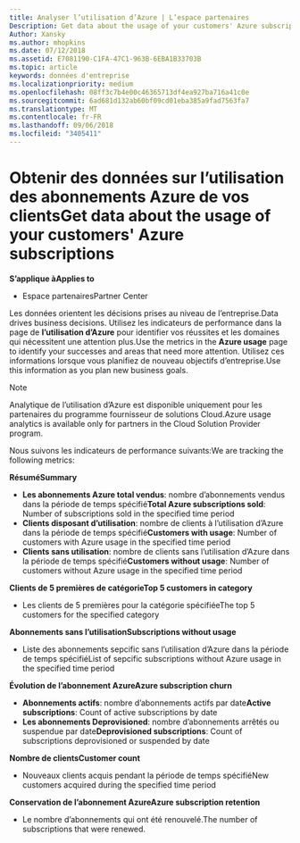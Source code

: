```yaml
---
title: Analyser l’utilisation d’Azure | L’espace partenaires
Description: Get data about the usage of your customers' Azure subscriptions.
Author: Xansky
ms.author: mhopkins
ms.date: 07/12/2018
ms.assetid: E7081190-C1FA-47C1-963B-6EBA1B33703B
ms.topic: article
keywords: données d'entreprise
ms.localizationpriority: medium
ms.openlocfilehash: 08ff3c7b4e00c46365713df4ea927ba716a41c0e
ms.sourcegitcommit: 6ad681d132ab60bf09cd01eba385a9fad7563fa7
ms.translationtype: MT
ms.contentlocale: fr-FR
ms.lasthandoff: 09/06/2018
ms.locfileid: "3405411"
---
```

# <a name="get-data-about-the-usage-of-your-customers-azure-subscriptions"></a><span data-ttu-id="c4940-103">Obtenir des données sur l’utilisation des abonnements Azure de vos clients</span><span class="sxs-lookup"><span data-stu-id="c4940-103">Get data about the usage of your customers' Azure subscriptions</span></span> 

**<span data-ttu-id="c4940-104">S’applique à</span><span class="sxs-lookup"><span data-stu-id="c4940-104">Applies to</span></span>**
- <span data-ttu-id="c4940-105">Espace partenaires</span><span class="sxs-lookup"><span data-stu-id="c4940-105">Partner Center</span></span>

<span data-ttu-id="c4940-106">Les données orientent les décisions prises au niveau de l’entreprise.</span><span class="sxs-lookup"><span data-stu-id="c4940-106">Data drives business decisions.</span></span> <span data-ttu-id="c4940-107">Utilisez les indicateurs de performance dans la page de **l’utilisation d’Azure** pour identifier vos réussites et les domaines qui nécessitent une attention plus.</span><span class="sxs-lookup"><span data-stu-id="c4940-107">Use the metrics in the **Azure usage** page to identify your successes and areas that need more attention.</span></span> <span data-ttu-id="c4940-108">Utilisez ces informations lorsque vous planifiez de nouveau objectifs d’entreprise.</span><span class="sxs-lookup"><span data-stu-id="c4940-108">Use this information as you plan new business goals.</span></span>

> [!NOTE]
> <span data-ttu-id="c4940-109">Analytique de l’utilisation d’Azure est disponible uniquement pour les partenaires du programme fournisseur de solutions Cloud.</span><span class="sxs-lookup"><span data-stu-id="c4940-109">Azure usage  analytics is available only for partners in the Cloud Solution Provider program.</span></span>

<span data-ttu-id="c4940-110">Nous suivons les indicateurs de performance suivants:</span><span class="sxs-lookup"><span data-stu-id="c4940-110">We are tracking the following metrics:</span></span>

**<span data-ttu-id="c4940-111">Résumé</span><span class="sxs-lookup"><span data-stu-id="c4940-111">Summary</span></span>**  
 - <span data-ttu-id="c4940-112">**Les abonnements Azure total vendus**: nombre d’abonnements vendus dans la période de temps spécifié</span><span class="sxs-lookup"><span data-stu-id="c4940-112">**Total Azure subscriptions sold**: Number of subscriptions sold in the specified time period</span></span>  
 - <span data-ttu-id="c4940-113">**Clients disposant d’utilisation**: nombre de clients à l’utilisation d’Azure dans la période de temps spécifié</span><span class="sxs-lookup"><span data-stu-id="c4940-113">**Customers with usage**: Number of customers with Azure usage in the specified time period</span></span>  
 - <span data-ttu-id="c4940-114">**Clients sans utilisation**: nombre de clients sans l’utilisation d’Azure dans la période de temps spécifié</span><span class="sxs-lookup"><span data-stu-id="c4940-114">**Customers without usage**: Number of customers without Azure usage in the specified time period</span></span>  

**<span data-ttu-id="c4940-115">Clients de 5 premières de catégorie</span><span class="sxs-lookup"><span data-stu-id="c4940-115">Top 5 customers in category</span></span>**  
 -  <span data-ttu-id="c4940-116">Les clients de 5 premières pour la catégorie spécifiée</span><span class="sxs-lookup"><span data-stu-id="c4940-116">The top 5 customers for the specified category</span></span>  

**<span data-ttu-id="c4940-117">Abonnements sans l’utilisation</span><span class="sxs-lookup"><span data-stu-id="c4940-117">Subscriptions without usage</span></span>**  
 -  <span data-ttu-id="c4940-118">Liste des abonnements sepcific sans l’utilisation d’Azure dans la période de temps spécifié</span><span class="sxs-lookup"><span data-stu-id="c4940-118">List of sepcific subscriptions without Azure usage in the specified time period</span></span>  

**<span data-ttu-id="c4940-119">Évolution de l’abonnement Azure</span><span class="sxs-lookup"><span data-stu-id="c4940-119">Azure subscription churn</span></span>**  
 - <span data-ttu-id="c4940-120">**Abonnements actifs**: nombre d’abonnements actifs par date</span><span class="sxs-lookup"><span data-stu-id="c4940-120">**Active subscriptions**: Count of active subscriptions by date</span></span>  
 - <span data-ttu-id="c4940-121">**Les abonnements Deprovisioned**: nombre d’abonnements arrêtés ou suspendue par date</span><span class="sxs-lookup"><span data-stu-id="c4940-121">**Deprovisioned subscriptions**: Count of subscriptions deprovisioned or suspended by date</span></span>  

**<span data-ttu-id="c4940-122">Nombre de clients</span><span class="sxs-lookup"><span data-stu-id="c4940-122">Customer count</span></span>**
 - <span data-ttu-id="c4940-123">Nouveaux clients acquis pendant la période de temps spécifié</span><span class="sxs-lookup"><span data-stu-id="c4940-123">New customers acquired during the specified time period</span></span>  

**<span data-ttu-id="c4940-124">Conservation de l’abonnement Azure</span><span class="sxs-lookup"><span data-stu-id="c4940-124">Azure subscription retention</span></span>**  
 - <span data-ttu-id="c4940-125">Le nombre d’abonnements qui ont été renouvelé.</span><span class="sxs-lookup"><span data-stu-id="c4940-125">The number of subscriptions that were renewed.</span></span>   
  